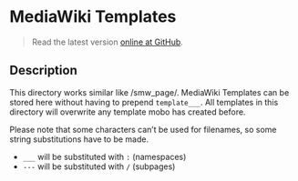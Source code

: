 # MediaWiki Templates
> Read the latest version [online at GitHub](https://github.com/Fannon/mobo/blob/master/examples/init/smw_template/README.md).

## Description
This directory works similar like /smw_page/. MediaWiki Templates can be stored here without having to prepend `template___`. All templates in this directory will overwrite any template mobo has created before.

Please note that some characters can’t be used for filenames, so some string substitutions have to be made. 

* `___` will be substituted with `:` (namespaces)
* `---` will be substituted with `/` (subpages)